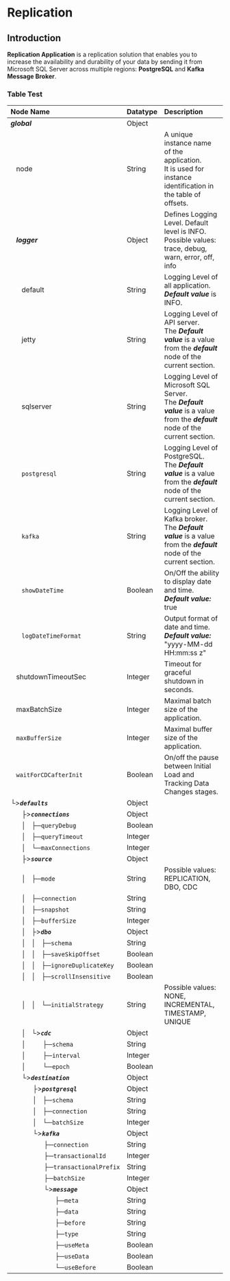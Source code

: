 # Replication
## Introduction
**Replication Application** is a replication solution that enables you to increase the availability and durability of your data by sending it from Microsoft SQL Server across multiple regions: **PostgreSQL** and **Kafka Message Broker**.

### Table Test

| Node Name                               | Datatype | Description |
| :---------------------------------------| :------- | :---------- |
|***global***                             | Object   | |
|&nbsp;&nbsp;&nbsp;node                 | String   | A unique instance name of the application.<br>It is used for instance identification in the table of offsets. |
|&nbsp;&nbsp;&nbsp;***logger***                        | Object   | Defines Logging Level. Default level is INFO.<br>Possible values: trace, debug, warn, error, off, info |
|&nbsp;&nbsp;&nbsp;&nbsp;&nbsp;&nbsp;default           | String   | Logging Level of all application.<br>***Default value*** is INFO. |
|&nbsp;&nbsp;&nbsp;&nbsp;&nbsp;&nbsp;jetty             | String   | Logging Level of API server.<br>The ***Default value*** is a value from the ***default*** node of the current section. |
|&nbsp;&nbsp;&nbsp;&nbsp;&nbsp;&nbsp;sqlserver         | String   | Logging Level of Microsoft SQL Server.<br>The ***Default value*** is a value from the ***default*** node of the current section. |
|&nbsp;&nbsp;&nbsp;&nbsp;&nbsp;&nbsp;`postgresql`        | String   | Logging Level of PostgreSQL.<br>The ***Default value*** is a value from the ***default*** node of the current section.|
|&nbsp;&nbsp;&nbsp;&nbsp;&nbsp;&nbsp;`kafka`             | String   | Logging Level of Kafka broker.<br>The ***Default value*** is a value from the ***default*** node of the current section. |
|&nbsp;&nbsp;&nbsp;&nbsp;&nbsp;&nbsp;`showDateTime`      | Boolean  | On/Off the ability to display date and time.<br>***Default value:*** true |
|&nbsp;&nbsp;&nbsp;&nbsp;&nbsp;&nbsp;`logDateTimeFormat` | String   | Output format of date and time.<br>***Default value:*** "yyyy-MM-dd HH:mm:ss z" |
|&nbsp;&nbsp;&nbsp;shutdownTimeoutSec                  | Integer  | Timeout for graceful shutdown in seconds. |
|&nbsp;&nbsp;&nbsp;maxBatchSize                        | Integer  | Maximal batch size of the application. |
|&nbsp;&nbsp;&nbsp;`maxBufferSize`                       | Integer  | Maximal buffer size of the application. |
|&nbsp;&nbsp;&nbsp;`waitForCDCafterInit`                 | Boolean  | On/off the pause between Initial Load and Tracking Data Changes stages. |
|└>***`defaults`***                       | Object   | |
|&nbsp;&nbsp;&nbsp;&nbsp;&nbsp;&nbsp;├>***`connections`*** | Object   | |
|&nbsp;&nbsp;&nbsp;&nbsp;&nbsp;&nbsp;│&nbsp;&nbsp;&nbsp;├─`queryDebug`     | Boolean | |
|&nbsp;&nbsp;&nbsp;&nbsp;&nbsp;&nbsp;│&nbsp;&nbsp;&nbsp;├─`queryTimeout`   | Integer | |
|&nbsp;&nbsp;&nbsp;&nbsp;&nbsp;&nbsp;│&nbsp;&nbsp;&nbsp;└─`maxConnections` | Integer | |
|&nbsp;&nbsp;&nbsp;&nbsp;&nbsp;&nbsp;├>***`source`*** | Object   | |
|&nbsp;&nbsp;&nbsp;&nbsp;&nbsp;&nbsp;│&nbsp;&nbsp;&nbsp;├─`mode`       | String  | Possible values: REPLICATION, DBO, CDC |
|&nbsp;&nbsp;&nbsp;&nbsp;&nbsp;&nbsp;│&nbsp;&nbsp;&nbsp;├─`connection` | String  | |
|&nbsp;&nbsp;&nbsp;&nbsp;&nbsp;&nbsp;│&nbsp;&nbsp;&nbsp;├─`snapshot`   | String  | |
|&nbsp;&nbsp;&nbsp;&nbsp;&nbsp;&nbsp;│&nbsp;&nbsp;&nbsp;├─`bufferSize` | Integer | |
|&nbsp;&nbsp;&nbsp;&nbsp;&nbsp;&nbsp;│&nbsp;&nbsp;&nbsp;├>***`dbo`*** | Object  | |
|&nbsp;&nbsp;&nbsp;&nbsp;&nbsp;&nbsp;│&nbsp;&nbsp;&nbsp;│&nbsp;&nbsp;&nbsp;├─`schema`             | String  | |
|&nbsp;&nbsp;&nbsp;&nbsp;&nbsp;&nbsp;│&nbsp;&nbsp;&nbsp;│&nbsp;&nbsp;&nbsp;├─`saveSkipOffset`     | Boolean | |
|&nbsp;&nbsp;&nbsp;&nbsp;&nbsp;&nbsp;│&nbsp;&nbsp;&nbsp;│&nbsp;&nbsp;&nbsp;├─`ignoreDuplicateKey` | Boolean | |
|&nbsp;&nbsp;&nbsp;&nbsp;&nbsp;&nbsp;│&nbsp;&nbsp;&nbsp;│&nbsp;&nbsp;&nbsp;├─`scrollInsensitive`  | Boolean | |
|&nbsp;&nbsp;&nbsp;&nbsp;&nbsp;&nbsp;│&nbsp;&nbsp;&nbsp;│&nbsp;&nbsp;&nbsp;└─`initialStrategy`    | String  | Possible values: NONE, INCREMENTAL, TIMESTAMP, UNIQUE |
|&nbsp;&nbsp;&nbsp;&nbsp;&nbsp;&nbsp;│&nbsp;&nbsp;&nbsp;└>***`cdc`*** | Object  | |
|&nbsp;&nbsp;&nbsp;&nbsp;&nbsp;&nbsp;│&nbsp;&nbsp;&nbsp;&nbsp;&nbsp;&nbsp;&nbsp;&nbsp;&nbsp;├─`schema`   | String  | |
|&nbsp;&nbsp;&nbsp;&nbsp;&nbsp;&nbsp;│&nbsp;&nbsp;&nbsp;&nbsp;&nbsp;&nbsp;&nbsp;&nbsp;&nbsp;├─`interval` | Integer | |
|&nbsp;&nbsp;&nbsp;&nbsp;&nbsp;&nbsp;│&nbsp;&nbsp;&nbsp;&nbsp;&nbsp;&nbsp;&nbsp;&nbsp;&nbsp;└─`epoch`    | Boolean | |
|&nbsp;&nbsp;&nbsp;&nbsp;&nbsp;&nbsp;└>***`destination`*** | Object   | |
|&nbsp;&nbsp;&nbsp;&nbsp;&nbsp;&nbsp;&nbsp;&nbsp;&nbsp;&nbsp;&nbsp;&nbsp;├>***`postgresql`*** | Object  | |
|&nbsp;&nbsp;&nbsp;&nbsp;&nbsp;&nbsp;&nbsp;&nbsp;&nbsp;&nbsp;&nbsp;&nbsp;│&nbsp;&nbsp;&nbsp;├─`schema`     | String  | |
|&nbsp;&nbsp;&nbsp;&nbsp;&nbsp;&nbsp;&nbsp;&nbsp;&nbsp;&nbsp;&nbsp;&nbsp;│&nbsp;&nbsp;&nbsp;├─`connection` | String  | |
|&nbsp;&nbsp;&nbsp;&nbsp;&nbsp;&nbsp;&nbsp;&nbsp;&nbsp;&nbsp;&nbsp;&nbsp;│&nbsp;&nbsp;&nbsp;└─`batchSize`  | Integer | |
|&nbsp;&nbsp;&nbsp;&nbsp;&nbsp;&nbsp;&nbsp;&nbsp;&nbsp;&nbsp;&nbsp;&nbsp;└>***`kafka`***      | Object  | |
|&nbsp;&nbsp;&nbsp;&nbsp;&nbsp;&nbsp;&nbsp;&nbsp;&nbsp;&nbsp;&nbsp;&nbsp;&nbsp;&nbsp;&nbsp;&nbsp;&nbsp;&nbsp;├─`connection`          | String  | |
|&nbsp;&nbsp;&nbsp;&nbsp;&nbsp;&nbsp;&nbsp;&nbsp;&nbsp;&nbsp;&nbsp;&nbsp;&nbsp;&nbsp;&nbsp;&nbsp;&nbsp;&nbsp;├─`transactionalId`     | Integer | |
|&nbsp;&nbsp;&nbsp;&nbsp;&nbsp;&nbsp;&nbsp;&nbsp;&nbsp;&nbsp;&nbsp;&nbsp;&nbsp;&nbsp;&nbsp;&nbsp;&nbsp;&nbsp;├─`transactionalPrefix` | String  | |
|&nbsp;&nbsp;&nbsp;&nbsp;&nbsp;&nbsp;&nbsp;&nbsp;&nbsp;&nbsp;&nbsp;&nbsp;&nbsp;&nbsp;&nbsp;&nbsp;&nbsp;&nbsp;├─`batchSize`           | Integer | |
|&nbsp;&nbsp;&nbsp;&nbsp;&nbsp;&nbsp;&nbsp;&nbsp;&nbsp;&nbsp;&nbsp;&nbsp;&nbsp;&nbsp;&nbsp;&nbsp;&nbsp;&nbsp;└>***`message`*** | Object | |
|&nbsp;&nbsp;&nbsp;&nbsp;&nbsp;&nbsp;&nbsp;&nbsp;&nbsp;&nbsp;&nbsp;&nbsp;&nbsp;&nbsp;&nbsp;&nbsp;&nbsp;&nbsp;&nbsp;&nbsp;&nbsp;&nbsp;&nbsp;&nbsp;├─`meta`      | String  | |
|&nbsp;&nbsp;&nbsp;&nbsp;&nbsp;&nbsp;&nbsp;&nbsp;&nbsp;&nbsp;&nbsp;&nbsp;&nbsp;&nbsp;&nbsp;&nbsp;&nbsp;&nbsp;&nbsp;&nbsp;&nbsp;&nbsp;&nbsp;&nbsp;├─`data`      | String  | |
|&nbsp;&nbsp;&nbsp;&nbsp;&nbsp;&nbsp;&nbsp;&nbsp;&nbsp;&nbsp;&nbsp;&nbsp;&nbsp;&nbsp;&nbsp;&nbsp;&nbsp;&nbsp;&nbsp;&nbsp;&nbsp;&nbsp;&nbsp;&nbsp;├─`before`    | String  | |
|&nbsp;&nbsp;&nbsp;&nbsp;&nbsp;&nbsp;&nbsp;&nbsp;&nbsp;&nbsp;&nbsp;&nbsp;&nbsp;&nbsp;&nbsp;&nbsp;&nbsp;&nbsp;&nbsp;&nbsp;&nbsp;&nbsp;&nbsp;&nbsp;├─`type`      | String  | |
|&nbsp;&nbsp;&nbsp;&nbsp;&nbsp;&nbsp;&nbsp;&nbsp;&nbsp;&nbsp;&nbsp;&nbsp;&nbsp;&nbsp;&nbsp;&nbsp;&nbsp;&nbsp;&nbsp;&nbsp;&nbsp;&nbsp;&nbsp;&nbsp;├─`useMeta`   | Boolean | |
|&nbsp;&nbsp;&nbsp;&nbsp;&nbsp;&nbsp;&nbsp;&nbsp;&nbsp;&nbsp;&nbsp;&nbsp;&nbsp;&nbsp;&nbsp;&nbsp;&nbsp;&nbsp;&nbsp;&nbsp;&nbsp;&nbsp;&nbsp;&nbsp;├─`useData`   | Boolean | |
|&nbsp;&nbsp;&nbsp;&nbsp;&nbsp;&nbsp;&nbsp;&nbsp;&nbsp;&nbsp;&nbsp;&nbsp;&nbsp;&nbsp;&nbsp;&nbsp;&nbsp;&nbsp;&nbsp;&nbsp;&nbsp;&nbsp;&nbsp;&nbsp;└─`useBefore` | Boolean | |